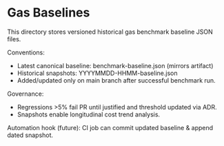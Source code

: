 Gas Baselines
=============

This directory stores versioned historical gas benchmark baseline JSON files.

Conventions:

- Latest canonical baseline: benchmark-baseline.json (mirrors artifact)
- Historical snapshots: YYYYMMDD-HHMM-baseline.json
- Added/updated only on main branch after successful benchmark run.

Governance:

- Regressions >5% fail PR until justified and threshold updated via ADR.
- Snapshots enable longitudinal cost trend analysis.

Automation hook (future): CI job can commit updated baseline & append dated snapshot.
